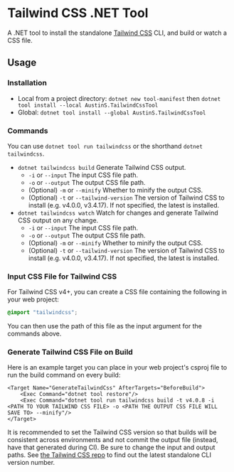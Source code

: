 # Tailwind CSS .NET Tool

A .NET tool to install the standalone [Tailwind CSS](https://tailwindcss.com/) CLI, and build or watch a CSS file.

## Usage

### Installation
- Local from a project directory: `dotnet new tool-manifest` then `dotnet tool install --local AustinS.TailwindCssTool`
- Global: `dotnet tool install --global AustinS.TailwindCssTool`

### Commands
You can use `dotnet tool run tailwindcss` or the shorthand `dotnet tailwindcss`.

- `dotnet tailwindcss build` Generate Tailwind CSS output.
    - `-i` or `--input` The input CSS file path.
    - `-o` or `--output` The output CSS file path.
    - (Optional) `-m` or `--minify` Whether to minify the output CSS.
    - (Optional) `-t` or `--tailwind-version` The version of Tailwind CSS to install (e.g. v4.0.0, v3.4.17). If not specified, the latest is installed.
- `dotnet tailwindcss watch` Watch for changes and generate Tailwind CSS output on any change.
    - `-i` or `--input` The input CSS file path.
    - `-o` or `--output` The output CSS file path.
    - (Optional) `-m` or `--minify` Whether to minify the output CSS.
    - (Optional) `-t` or `--tailwind-version` The version of Tailwind CSS to install (e.g. v4.0.0, v3.4.17). If not specified, the latest is installed.

### Input CSS File for Tailwind CSS
For Tailwind CSS v4+, you can create a CSS file containing the following in your web project:
```css
@import "tailwindcss";
```
You can then use the path of this file as the input argument for the commands above.

### Generate Tailwind CSS File on Build

Here is an example target you can place in your web project's csproj file to run the build command on every build:
```
<Target Name="GenerateTailwindCss" AfterTargets="BeforeBuild">
    <Exec Command="dotnet tool restore"/>
    <Exec Command="dotnet tool run tailwindcss build -t v4.0.8 -i <PATH TO YOUR TAILWIND CSS FILE> -o <PATH THE OUTPUT CSS FILE WILL SAVE TO> --minify"/>
</Target>
```

It is recommended to set the Tailwind CSS version so that builds will be consistent across environments and not commit the output file (instead, have that generated during CI). Be sure to change the input and output paths. See [the Tailwind CSS repo](https://github.com/tailwindlabs/tailwindcss/releases/latest) to find out the latest standalone CLI version number.
